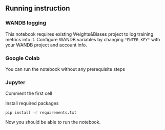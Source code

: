 ## Running instruction

### WANDB logging

This notebook requires existing Weights&Biases project to log training metrics into it. 
Configure WANDB variables by changing `"ENTER_KEY"` with your WANDB project and account info.

### Google Colab
You can run the notebook without any prerequisite steps

### Jupyter 

Comment the first cell

Install required packages

`pip install -r requirements.txt`

Now you should be able to run the notebook.
